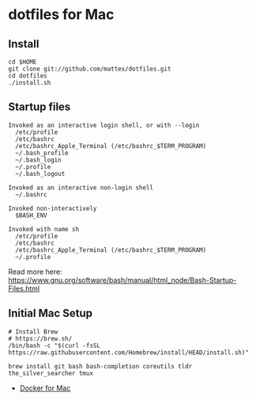 # dotfiles for Mac

## Install

```
cd $HOME
git clone git://github.com/mattes/dotfiles.git
cd dotfiles
./install.sh
```

## Startup files

```
Invoked as an interactive login shell, or with --login
  /etc/profile
  /etc/bashrc
  /etc/bashrc_Apple_Terminal (/etc/bashrc_$TERM_PROGRAM)
  ~/.bash_profile
  ~/.bash_login
  ~/.profile
  ~/.bash_logout

Invoked as an interactive non-login shell
  ~/.bashrc

Invoked non-interactively
  $BASH_ENV

Invoked with name sh
  /etc/profile
  /etc/bashrc
  /etc/bashrc_Apple_Terminal (/etc/bashrc_$TERM_PROGRAM)
  ~/.profile
```

Read more here: https://www.gnu.org/software/bash/manual/html_node/Bash-Startup-Files.html


## Initial Mac Setup

```
# Install Brew
# https://brew.sh/
/bin/bash -c "$(curl -fsSL https://raw.githubusercontent.com/Homebrew/install/HEAD/install.sh)"

brew install git bash bash-completion coreutils tldr the_silver_searcher tmux
```

* [Docker for Mac](https://hub.docker.com/editions/community/docker-ce-desktop-mac/)
